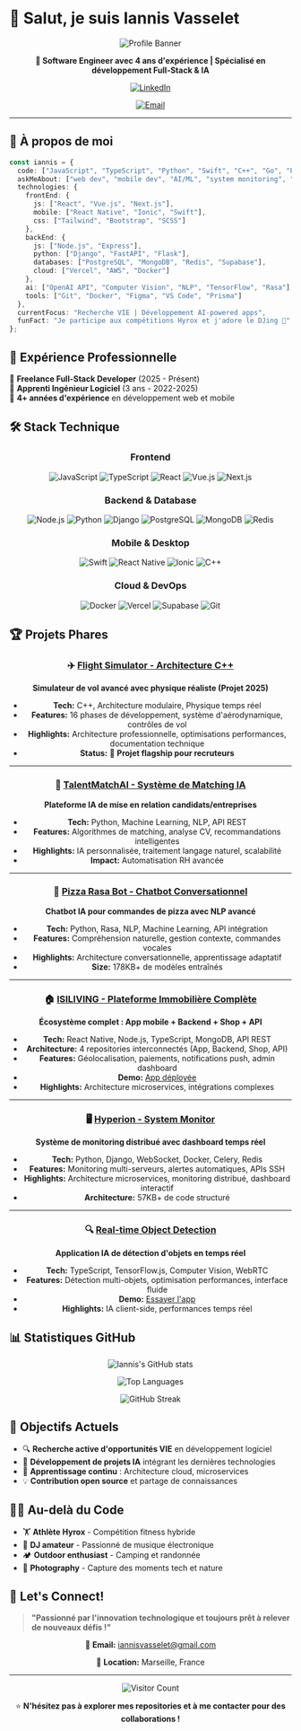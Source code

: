 # 👋 Salut, je suis Iannis Vasselet

<div align="center">
  
  ![Profile Banner](https://nude-project.com/cdn/shop/files/BANNER_HOME_HORIZONTAL_d1953723-c27d-49bc-83f3-c0025565e504.png?v=1760625717&width=2208)
  
  **🎯 Software Engineer avec 4 ans d'expérience | Spécialisé en développement Full-Stack & IA**
  
  [![LinkedIn](https://img.shields.io/badge/LinkedIn-0077B5?style=for-the-badge&logo=linkedin&logoColor=white)](https://linkedin.com/in/iannis-vasselet)
  <!-- [![Portfolio](https://img.shields.io/badge/Portfolio-FF7139?style=for-the-badge&logo=Firefox-Browser&logoColor=white)](https://portfolio-iannis-vasselet.vercel.app) -->
  [![Email](https://img.shields.io/badge/Email-D14836?style=for-the-badge&logo=gmail&logoColor=white)](mailto:iannisvasselet@gmail.com)
  
</div>

---

## 🚀 À propos de moi

```typescript
const iannis = {
  code: ["JavaScript", "TypeScript", "Python", "Swift", "C++", "Go", "PHP"],
  askMeAbout: ["web dev", "mobile dev", "AI/ML", "system monitoring", "freelancing"],
  technologies: {
    frontEnd: {
      js: ["React", "Vue.js", "Next.js"],
      mobile: ["React Native", "Ionic", "Swift"],
      css: ["Tailwind", "Bootstrap", "SCSS"]
    },
    backEnd: {
      js: ["Node.js", "Express"],
      python: ["Django", "FastAPI", "Flask"],
      databases: ["PostgreSQL", "MongoDB", "Redis", "Supabase"],
      cloud: ["Vercel", "AWS", "Docker"]
    },
    ai: ["OpenAI API", "Computer Vision", "NLP", "TensorFlow", "Rasa"],
    tools: ["Git", "Docker", "Figma", "VS Code", "Prisma"]
  },
  currentFocus: "Recherche VIE | Développement AI-powered apps",
  funFact: "Je participe aux compétitions Hyrox et j'adore le DJing 🎵"
};
```

## 💼 Expérience Professionnelle

🔹 **Freelance Full-Stack Developer** (2025 - Présent)  
🔹 **Apprenti Ingénieur Logiciel** (3 ans - 2022-2025)  
🔹 **4+ années d'expérience** en développement web et mobile

## 🛠️ Stack Technique

<div align="center">

### Frontend
![JavaScript](https://img.shields.io/badge/JavaScript-F7DF1E?style=for-the-badge&logo=javascript&logoColor=black)
![TypeScript](https://img.shields.io/badge/TypeScript-007ACC?style=for-the-badge&logo=typescript&logoColor=white)
![React](https://img.shields.io/badge/React-20232A?style=for-the-badge&logo=react&logoColor=61DAFB)
![Vue.js](https://img.shields.io/badge/Vue.js-35495E?style=for-the-badge&logo=vue.js&logoColor=4FC08D)
![Next.js](https://img.shields.io/badge/Next.js-000000?style=for-the-badge&logo=next.js&logoColor=white)

### Backend & Database
![Node.js](https://img.shields.io/badge/Node.js-43853D?style=for-the-badge&logo=node.js&logoColor=white)
![Python](https://img.shields.io/badge/Python-3776AB?style=for-the-badge&logo=python&logoColor=white)
![Django](https://img.shields.io/badge/Django-092E20?style=for-the-badge&logo=django&logoColor=white)
![PostgreSQL](https://img.shields.io/badge/PostgreSQL-316192?style=for-the-badge&logo=postgresql&logoColor=white)
![MongoDB](https://img.shields.io/badge/MongoDB-4EA94B?style=for-the-badge&logo=mongodb&logoColor=white)
![Redis](https://img.shields.io/badge/Redis-DC382D?style=for-the-badge&logo=redis&logoColor=white)

### Mobile & Desktop
![Swift](https://img.shields.io/badge/Swift-FA7343?style=for-the-badge&logo=swift&logoColor=white)
![React Native](https://img.shields.io/badge/React_Native-20232A?style=for-the-badge&logo=react&logoColor=61DAFB)
![Ionic](https://img.shields.io/badge/Ionic-3880FF?style=for-the-badge&logo=ionic&logoColor=white)
![C++](https://img.shields.io/badge/C++-00599C?style=for-the-badge&logo=c%2B%2B&logoColor=white)

### Cloud & DevOps
![Docker](https://img.shields.io/badge/Docker-2496ED?style=for-the-badge&logo=docker&logoColor=white)
![Vercel](https://img.shields.io/badge/Vercel-000000?style=for-the-badge&logo=vercel&logoColor=white)
![Supabase](https://img.shields.io/badge/Supabase-181818?style=for-the-badge&logo=supabase&logoColor=white)
![Git](https://img.shields.io/badge/Git-F05032?style=for-the-badge&logo=git&logoColor=white)

</div>

## 🏆 Projets Phares

<div align="center">

### ✈️ [Flight Simulator - Architecture C++](https://github.com/IannisVasselet/flight-sim-plan)
**Simulateur de vol avancé avec physique réaliste (Projet 2025)**
- **Tech:** C++, Architecture modulaire, Physique temps réel
- **Features:** 16 phases de développement, système d'aérodynamique, contrôles de vol
- **Highlights:** Architecture professionnelle, optimisations performances, documentation technique
- **Status:** 🚀 **Projet flagship pour recruteurs**

---

### 🤖 [TalentMatchAI - Système de Matching IA](https://github.com/IannisVasselet/TalentMatchAI)
**Plateforme IA de mise en relation candidats/entreprises**
- **Tech:** Python, Machine Learning, NLP, API REST
- **Features:** Algorithmes de matching, analyse CV, recommandations intelligentes
- **Highlights:** IA personnalisée, traitement langage naturel, scalabilité
- **Impact:** Automatisation RH avancée

---

### 🍕 [Pizza Rasa Bot - Chatbot Conversationnel](https://github.com/IannisVasselet/pizza_rasa_bot)
**Chatbot IA pour commandes de pizza avec NLP avancé**
- **Tech:** Python, Rasa, NLP, Machine Learning, API intégration
- **Features:** Compréhension naturelle, gestion contexte, commandes vocales
- **Highlights:** Architecture conversationnelle, apprentissage adaptatif
- **Size:** 178KB+ de modèles entraînés

---

### 🏠 [ISILIVING - Plateforme Immobilière Complète](https://github.com/IannisVasselet/isiliving-app)
**Écosystème complet : App mobile + Backend + Shop + API**
- **Tech:** React Native, Node.js, TypeScript, MongoDB, API REST
- **Architecture:** 4 repositories interconnectés (App, Backend, Shop, API)
- **Features:** Géolocalisation, paiements, notifications push, admin dashboard
- **Demo:** [App déployée](https://isiliving-app.vercel.app)
- **Highlights:** Architecture microservices, intégrations complexes

---

### 🖥️ [Hyperion - System Monitor](https://github.com/IannisVasselet/Hyperion)
**Système de monitoring distribué avec dashboard temps réel**
- **Tech:** Python, Django, WebSocket, Docker, Celery, Redis
- **Features:** Monitoring multi-serveurs, alertes automatiques, APIs SSH
- **Highlights:** Architecture microservices, monitoring distribué, dashboard interactif
- **Architecture:** 57KB+ de code structuré

---

### 🔍 [Real-time Object Detection](https://github.com/IannisVasselet/real-time-object-detection)
**Application IA de détection d'objets en temps réel**
- **Tech:** TypeScript, TensorFlow.js, Computer Vision, WebRTC
- **Features:** Détection multi-objets, optimisation performances, interface fluide
- **Demo:** [Essayer l'app](https://real-time-object-detection-rose.vercel.app)
- **Highlights:** IA client-side, performances temps réel

</div>

## 📊 Statistiques GitHub

<div align="center">
  
  ![Iannis's GitHub stats](https://github-readme-stats.vercel.app/api?username=IannisVasselet&show_icons=true&theme=tokyonight&hide_border=true&bg_color=0D1117)
  
  ![Top Languages](https://github-readme-stats.vercel.app/api/top-langs/?username=IannisVasselet&layout=compact&theme=tokyonight&hide_border=true&bg_color=0D1117)
  
  ![GitHub Streak](https://github-readme-streak-stats.herokuapp.com/?user=IannisVasselet&theme=tokyonight&hide_border=true&background=0D1117)
  
</div>

## 🎯 Objectifs Actuels

- 🔍 **Recherche active d'opportunités VIE** en développement logiciel
- 🚀 **Développement de projets IA** intégrant les dernières technologies
- 🌱 **Apprentissage continu** : Architecture cloud, microservices
- 💡 **Contribution open source** et partage de connaissances

## 🏃‍♂️ Au-delà du Code

- 🏋️ **Athlète Hyrox** - Compétition fitness hybride
- 🎵 **DJ amateur** - Passionné de musique électronique
- 🏕️ **Outdoor enthusiast** - Camping et randonnée
- 📸 **Photography** - Capture des moments tech et nature

## 💬 Let's Connect!

> **"Passionné par l'innovation technologique et toujours prêt à relever de nouveaux défis !"**

<div align="center">
  
  📧 **Email:** iannisvasselet@gmail.com  
  <!-- 🌐 **Portfolio:** [portfolio-iannis-vasselet.vercel.app](https://portfolio-iannis-vasselet.vercel.app)   -->
  📍 **Location:** Marseille, France  
  
  ---
  
  ![Visitor Count](https://komarev.com/ghpvc/?username=IannisVasselet&color=58A6FF&style=for-the-badge)
  
  ⭐️ **N'hésitez pas à explorer mes repositories et à me contacter pour des collaborations !**
  
</div>

